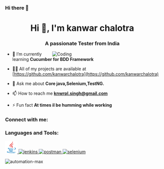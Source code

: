 ### Hi there 👋

<h1 align="center">Hi 👋, I'm kanwar chalotra</h1>
<h3 align="center">A passionate Tester from India</h3>
<img align="right" alt="Coding" width="350" src="https://blog.testproject.io/wp-content/uploads/2022/07/10-Things-Every-New-Software-Tester-Should-Learn-Part-2-822x524.png">

- 🌱 I’m currently learning **Cucumber for BDD Framework**

- 👨‍💻 All of my projects are available at [https://github.com/kanwarchalotra](https://github.com/kanwarchalotra)

- 💬 Ask me about **Core java,Selenium,TestNG.**

- 📫 How to reach me **knwrpl.singh@gmail.com**

- ⚡ Fun fact **At times il be humming while working**

<h3 align="left">Connect with me:</h3>
<p align="left">
</p>

<h3 align="left">Languages and Tools:</h3>
<p align="left"> <a href="https://www.java.com" target="_blank" rel="noreferrer"> <img src="https://raw.githubusercontent.com/devicons/devicon/master/icons/java/java-original.svg" alt="java" width="40" height="40"/> </a> <a href="https://www.jenkins.io" target="_blank" rel="noreferrer"> <img src="https://www.vectorlogo.zone/logos/jenkins/jenkins-icon.svg" alt="jenkins" width="40" height="40"/> </a> <a href="https://postman.com" target="_blank" rel="noreferrer"> <img src="https://www.vectorlogo.zone/logos/getpostman/getpostman-icon.svg" alt="postman" width="40" height="40"/> </a> <a href="https://www.selenium.dev" target="_blank" rel="noreferrer"> <img src="https://raw.githubusercontent.com/detain/svg-logos/780f25886640cef088af994181646db2f6b1a3f8/svg/selenium-logo.svg" alt="selenium" width="40" height="40"/> </a> </p>

<p><img align="center" src="https://github-readme-stats.vercel.app/api/top-langs?username=kanwarchalotra&show_icons=true&locale=en&layout=compact" alt="automation-max" /></p>
